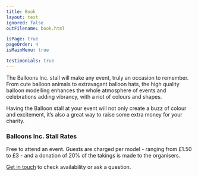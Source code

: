 ```yaml
---
title: Book
layout: text
ignored: false
outFilename: book.html

isPage: true
pageOrder: 4
isMainMenu: true

testimonials: true
---
```

The Balloons Inc. stall will make any event, truly an occasion to remember. From cute balloon animals to extravagant balloon hats, the high quality balloon modelling enhances the whole atmosphere of events and celebrations adding vibrancy, with a riot of colours and shapes.

Having the Balloon stall at your event will not only create a buzz of colour and excitement, it’s also a great way to raise some extra money for your charity.

### Balloons Inc. Stall Rates

Free to attend an event. Guests are charged per model - ranging from £1.50 to £3 - and a donation of 20% of the takings is made to the organisers.

[Get in touch](contact.html) to check availability or ask a question.
